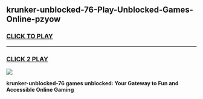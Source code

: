 
## krunker-unblocked-76-Play-Unblocked-Games-Online-pzyow
<h3>
<a href="https://premium76.site?title=krunker-unblocked-76&ref=25A">CLICK TO PLAY</a></h3>
<hr>

<h3>
<a href="https://premium76.site?title=krunker-unblocked-76&ref=25A">CLICK 2 PLAY</a>
  
</h3>

<a href="https://premium76.site?title=krunker-unblocked-76&ref=25A"><img src="https://clearcache.store/games.png"></a>


**krunker-unblocked-76 games unblocked: Your Gateway to Fun and Accessible Online Gaming**
